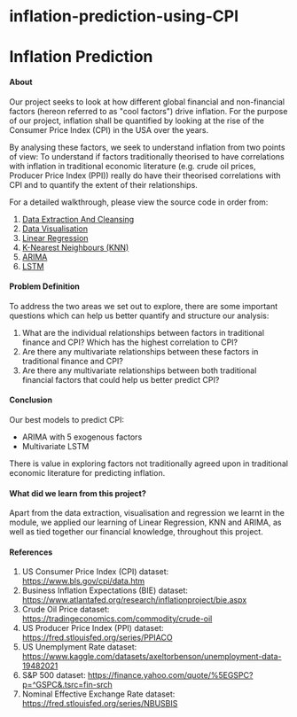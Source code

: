 # inflation-prediction-using-CPI

# Inflation Prediction

#### About
Our project seeks to look at how different global financial and non-financial factors (hereon referred to as "cool factors") drive inflation. For the purpose of our project, inflation shall be quantified by looking at the rise of the Consumer Price Index (CPI) in the USA over the years.

By analysing these factors, we seek to understand inflation from two points of view:
To understand if factors traditionally theorised to have correlations with inflation in traditional economic literature (e.g. crude oil prices, Producer Price Index (PPI)) really do have their theorised correlations with CPI and to quantify the extent of their relationships.


For a detailed walkthrough, please view the source code in order from:
1. [Data Extraction And Cleansing](https://github.com/senrajah/inflation-prediction-using-CPI/blob/main/1.DataExtractionAndCleansing.ipynb)
2. [Data Visualisation](https://github.com/senrajah/inflation-prediction-using-CPI/blob/main/2.DataVisualization.ipynb)
3. [Linear Regression](https://github.com/senrajah/inflation-prediction-using-CPI/blob/main/3.LinearRegression.ipynb)
4. [K-Nearest Neighbours (KNN)](https://github.com/senrajah/inflation-prediction-using-CPI/blob/main/4.KNN.ipynb)
5. [ARIMA](https://github.com/senrajah/inflation-prediction-using-CPI/blob/main/5.ARIMA.ipynb)
6. [LSTM](https://github.com/senrajah/inflation-prediction-using-CPI/blob/main/6.LSTM.ipynb)


#### Problem Definition
To address the two areas we set out to explore, there are some important questions which can help us better quantify and structure our analysis:
1. What are the individual relationships between factors in traditional finance and CPI? Which has the highest correlation to CPI?
2. Are there any multivariate relationships between these factors in traditional finance and CPI?
3. Are there any multivariate relationships between both traditional financial factors that could help us better predict CPI?

#### Conclusion
Our best models to predict CPI:
- ARIMA with 5 exogenous factors
- Multivariate LSTM

There is value in exploring factors not traditionally agreed upon in traditional economic literature for predicting inflation.

#### What did we learn from this project?
Apart from the data extraction, visualisation and regression we learnt in the module, we applied our learning of Linear Regression, KNN and ARIMA, as well as tied together our financial knowledge, throughout this project.

#### References
1. US Consumer Price Index (CPI) dataset: https://www.bls.gov/cpi/data.htm
2. Business Inflation Expectations (BIE) dataset: https://www.atlantafed.org/research/inflationproject/bie.aspx
3. Crude Oil Price dataset: https://tradingeconomics.com/commodity/crude-oil
4. US Producer Price Index (PPI) dataset: https://fred.stlouisfed.org/series/PPIACO
5. US Unemplyment Rate dataset: https://www.kaggle.com/datasets/axeltorbenson/unemployment-data-19482021
6. S&P 500 dataset: https://finance.yahoo.com/quote/%5EGSPC?p=^GSPC&.tsrc=fin-srch
7. Nominal Effective Exchange Rate dataset: https://fred.stlouisfed.org/series/NBUSBIS

